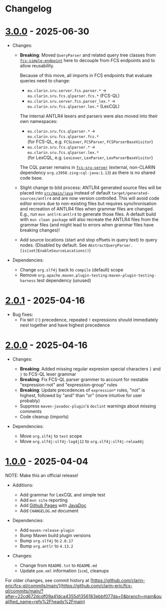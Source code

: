# Changelog

# [3.0.0](https://github.com/clarin-eric/fcs-simple-endpoint/releases/tag/FCS-QL-2.0.1) - 2025-06-30

- Changes:
  - **Breaking**: Moved `QueryParser` and related query tree classes from [`fcs-simple-endpoint`](https://github.com/clarin-eric/fcs-simple-endpoint) here to decouple from FCS endpoints and to allow reusability.

    Because of this move, all imports in FCS endpoints that evaluate queries need to change:
    - `eu.clarin.sru.server.fcs.parser.*` → `eu.clarin.sru.fcs.qlparser.fcs.*` (FCS-QL)
    - `eu.clarin.sru.server.fcs.parser_lex.*` → `eu.clarin.sru.fcs.qlparser.lex.*` (LexCQL)

    The internal ANTLR4 lexers and parsers were also moved into their own namespaces:
    - `eu.clarin.sru.fcs.qlparser.*` → `eu.clarin.sru.fcs.qlparser.fcs.*`  
      (for FCS-QL, e.g. `FCSLexer`, `FCSParser`, `FCSParserBaseVisitor`)
    - `eu.clarin.sru.fcs.qlparser.*` → `eu.clarin.sru.fcs.qlparser.lex.*`  
      (for LexCQL, e.g. `LexLexer`, `LexParser`, `LexParserBaseVisitor`)

    The CQL parser remains in [`fcs-sru-server`](https://github.com/clarin-eric/fcs-sru-server) (external, non-CLARIN dependency `org.z3950.zing:cql-java:1.13`) as there is no shared code base.
  - Slight change to bild process: ANTLR4 generated source files will be placed into [`src/main/java`](src/main/java/) instead of default `target/generated-sources/antlr4` and are now version controlled. This will avoid code editor errors due to non-existing files but requires synchronisation and recreation of ANTLR4 files when grammar files are changed. E.g., run `mvn antlr4:antlr4` to generate those files. A default build with `mvn clean package` will also recreate the ANTLR4 files from the grammar files (and might lead to errors when grammar files have breaking changes)!
  - Add source locations (start and stop offsets in query text) to query nodes. (Disabled by default. See `AbstractQueryParser.[is|set]EnableSourceLocations()`)

- Dependencies:
  - Change `org.slf4j` back to `compile` (default) scope
  - Remove `org.apache.maven.plugin-testing:maven-plugin-testing-harness` test dependency (unused)

# [2.0.1](https://github.com/clarin-eric/fcs-simple-endpoint/releases/tag/FCS-QL-2.0.1) - 2025-04-16

- Bug fixes:
  - Fix `NOT` (`!`) precedence, repeated `!` expressions should immediately nest together and have highest precedence

# [2.0.0](https://github.com/clarin-eric/fcs-simple-endpoint/releases/tag/FCS-QL-2.0.0) - 2025-04-16

- Changes:
  - **Breaking**: Added missing regular expresion special characters `]` and `}` to FCS-QL lexer grammar
  - **Breaking**: Fix FCS-QL parser grammer to account for nestable "expression-not" and "expression-group" rules
  - **Breaking**: Update precedences of `expression*` rules, "not" is highest, followed by "and" than "or" (more intuitive for user probably)
  - Suppress `maven-javadoc-plugin`'s `doclint` warnings about missing comments
  - Code cleanup (imports)

- Dependencies:
  - Move `org.slf4j` to `test` scope
  - Move `org.slf4j:slf4j-log4j12` to `org.slf4j:slf4j-reload4j`

# [1.0.0](https://github.com/clarin-eric/fcs-simple-endpoint/releases/tag/FCS-QL-1.0.0) - 2025-04-04

NOTE: Make this an official release!

- Additions:
  - Add grammar for LexCQL and simple test
  - Add `mvn site` reporting
  - Add [Github Pages](https://clarin-eric.github.io/fcs-ql/) with [JavaDoc](https://clarin-eric.github.io/fcs-ql/project-reports.html)
  - Add `CHANGELOG.md` document

- Dependencies:
  - Add `maven-release-plugin`
  - Bump Maven build plugin versions
  - Bump `org.slf4j` to `2.0.17`
  - Bump `org.antlr` to `4.13.2`

- Changes:
  - Change from `README.txt` to `README.md`
  - Update `pom.xml` information (`scm`), cleanups

For older changes, see commit history at [https://github.com/clarin-eric/fcs-ql/commits/main/](https://github.com/clarin-eric/fcs-ql/commits/main/?after=22cd672dcdf09a41dca4355d1356183ebbf077da+0&branch=main&qualified_name=refs%2Fheads%2Fmain)